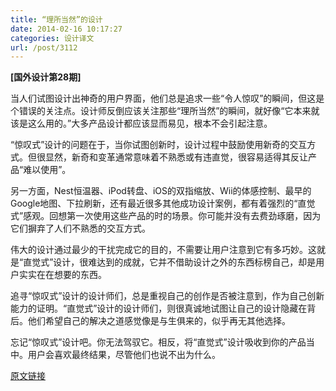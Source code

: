 ```yaml
---
title: “理所当然”的设计
date: 2014-02-16 10:17:27
categories: 设计译文
url: /post/3112
---
```


**[国外设计第28期]**

当人们试图设计出神奇的用户界面，他们总是追求一些“令人惊叹”的瞬间，但这是个错误的关注点。设计师反倒应该关注那些“理所当然”的瞬间，就好像“它本来就该是这么用的。”大多产品设计都应该显而易见，根本不会引起注意。

“惊叹式”设计的问题在于，当你试图创新时，设计过程中鼓励使用新奇的交互方式。但很显然，新奇和变革通常意味着不熟悉或有违直觉，很容易适得其反让产品“难以使用”。

另一方面，Nest恒温器、iPod转盘、iOS的双指缩放、Wii的体感控制、最早的Google地图、下拉刷新，还有最近很多其他成功设计案例，都有着强烈的“直觉式”感观。回想第一次使用这些产品的时的场景。你可能并没有去费劲琢磨，因为它们摒弃了人们不熟悉的交互方式。

伟大的设计通过最少的干扰完成它的目的，不需要让用户注意到它有多巧妙。这就是“直觉式”设计，很难达到的成就，它并不借助设计之外的东西标榜自己，却是用户实实在在想要的东西。

追寻“惊叹式”设计的设计师们，总是重视自己的创作是否被注意到，作为自己创新能力的证明。“直觉式”设计的设计师们，则很真诚地试图让自己的设计隐藏在背后。他们希望自己的解决之道感觉像是与生俱来的，似乎再无其他选择。

忘记“惊叹式”设计吧。你无法驾驭它。相反，将“直觉式”设计吸收到你的产品当中。用户会喜欢最终结果，尽管他们也说不出为什么。

[原文链接](https://medium.com/ux-ux-human-interfaces/ed6d5298ae0e)